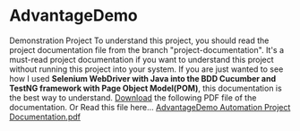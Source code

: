 # AdvantageDemo
Demonstration Project
To understand this project, you should read the project documentation file from the branch "project-documentation".
It's a must-read project documentation if you want to understand this project without running this project into your system. If you are just wanted to see how I used <b>Selenium WebDriver with Java into the BDD Cucumber and TestNG framework with Page Object Model(POM)</b>, this documentation is the best way to understand. [Download](https://github.com/asaeedmsayem/AdvantageDemo/blob/4bae48db67d74d4edab1c4e0d87901d301991dbc/AdvantageDemo%20Automation%20Project%20Documentation.pdf) the following PDF file of the documentation. Or Read this file here... [AdvantageDemo Automation Project Documentation.pdf](https://github.com/asaeedmsayem/AdvantageDemo/blob/4bae48db67d74d4edab1c4e0d87901d301991dbc/AdvantageDemo%20Automation%20Project%20Documentation.pdf)
